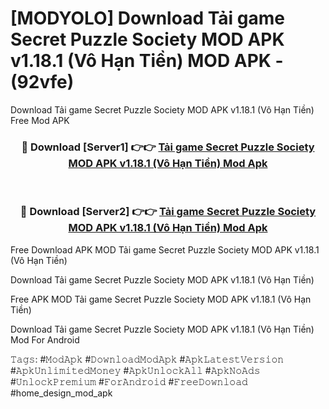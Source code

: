 # [MODYOLO] Download Tải game Secret Puzzle Society MOD APK v1.18.1 (Vô Hạn Tiền) MOD APK - (92vfe)
Download Tải game Secret Puzzle Society MOD APK v1.18.1 (Vô Hạn Tiền) Free Mod APK

<div align="center">
<h3>🔴 Download [Server1] 👉👉 <a href="https://apk-comot.site?title=Tải_game_Secret_Puzzle_Society_MOD_APK_v1.18.1_(Vô_Hạn_Tiền)">Tải game Secret Puzzle Society MOD APK v1.18.1 (Vô Hạn Tiền) Mod Apk</a></h3><br>

<h3>🔴 Download [Server2] 👉👉 <a href="https://apk-comot.site?title=Tải_game_Secret_Puzzle_Society_MOD_APK_v1.18.1_(Vô_Hạn_Tiền)">Tải game Secret Puzzle Society MOD APK v1.18.1 (Vô Hạn Tiền) Mod Apk</a></h3>
</div>


Free Download APK MOD Tải game Secret Puzzle Society MOD APK v1.18.1 (Vô Hạn Tiền)

Download Tải game Secret Puzzle Society MOD APK v1.18.1 (Vô Hạn Tiền) 

Free APK MOD Tải game Secret Puzzle Society MOD APK v1.18.1 (Vô Hạn Tiền) 

Download Tải game Secret Puzzle Society MOD APK v1.18.1 (Vô Hạn Tiền) Mod For Android

𝚃𝚊𝚐𝚜: #𝙼𝚘𝚍𝙰𝚙𝚔 #𝙳𝚘𝚠𝚗𝚕𝚘𝚊𝚍𝙼𝚘𝚍𝙰𝚙𝚔 #𝙰𝚙𝚔𝙻𝚊𝚝𝚎𝚜𝚝𝚅𝚎𝚛𝚜𝚒𝚘𝚗 #𝙰𝚙𝚔𝚄𝚗𝚕𝚒𝚖𝚒𝚝𝚎𝚍𝙼𝚘𝚗𝚎𝚢 #𝙰𝚙𝚔𝚄𝚗𝚕𝚘𝚌𝚔𝙰𝚕𝚕 #𝙰𝚙𝚔𝙽𝚘𝙰𝚍𝚜 #𝚄𝚗𝚕𝚘𝚌𝚔𝙿𝚛𝚎𝚖𝚒𝚞𝚖 #𝙵𝚘𝚛𝙰𝚗𝚍𝚛𝚘𝚒𝚍 #𝙵𝚛𝚎𝚎𝙳𝚘𝚠𝚗𝚕𝚘𝚊𝚍 #home_design_mod_apk